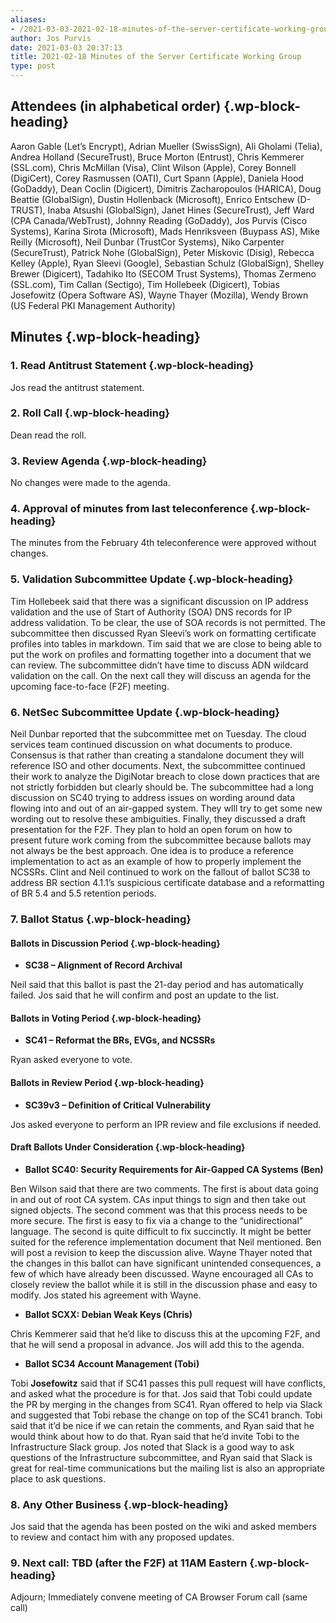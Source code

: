 ```yaml
---
aliases:
- /2021-03-03-2021-02-18-minutes-of-the-server-certificate-working-group/
author: Jos Purvis
date: 2021-03-03 20:37:13
title: 2021-02-18 Minutes of the Server Certificate Working Group
type: post
---
```


## Attendees (in alphabetical order) {.wp-block-heading}

Aaron Gable (Let’s Encrypt), Adrian Mueller (SwissSign), Ali Gholami (Telia), Andrea Holland (SecureTrust), Bruce Morton (Entrust), Chris Kemmerer (SSL.com), Chris McMillan (Visa), Clint Wilson (Apple), Corey Bonnell (DigiCert), Corey Rasmussen (OATI), Curt Spann (Apple), Daniela Hood (GoDaddy), Dean Coclin (Digicert), Dimitris Zacharopoulos (HARICA), Doug Beattie (GlobalSign), Dustin Hollenback (Microsoft), Enrico Entschew (D-TRUST), Inaba Atsushi (GlobalSign), Janet Hines (SecureTrust), Jeff Ward (CPA Canada/WebTrust), Johnny Reading (GoDaddy), Jos Purvis (Cisco Systems), Karina Sirota (Microsoft), Mads Henriksveen (Buypass AS), Mike Reilly (Microsoft), Neil Dunbar (TrustCor Systems), Niko Carpenter (SecureTrust), Patrick Nohe (GlobalSign), Peter Miskovic (Disig), Rebecca Kelley (Apple), Ryan Sleevi (Google), Sebastian Schulz (GlobalSign), Shelley Brewer (Digicert), Tadahiko Ito (SECOM Trust Systems), Thomas Zermeno (SSL.com), Tim Callan (Sectigo), Tim Hollebeek (Digicert), Tobias Josefowitz (Opera Software AS), Wayne Thayer (Mozilla), Wendy Brown (US Federal PKI Management Authority)

## Minutes {.wp-block-heading}

### 1. Read Antitrust Statement {.wp-block-heading}

Jos read the antitrust statement.

### 2. Roll Call {.wp-block-heading}

Dean read the roll.

### 3. Review Agenda {.wp-block-heading}

No changes were made to the agenda.

### 4. Approval of minutes from last teleconference {.wp-block-heading}

The minutes from the February 4th teleconference were approved without changes.

### 5. Validation Subcommittee Update {.wp-block-heading}

Tim Hollebeek said that there was a significant discussion on IP address validation and the use of Start of Authority (SOA) DNS records for IP address validation. To be clear, the use of SOA records is not permitted. The subcommittee then discussed Ryan Sleevi’s work on formatting certificate profiles into tables in markdown. Tim said that we are close to being able to put the work on profiles and formatting together into a document that we can review. The subcommittee didn’t have time to discuss ADN wildcard validation on the call. On the next call they will discuss an agenda for the upcoming face-to-face (F2F) meeting.

### 6. NetSec Subcommittee Update {.wp-block-heading}

Neil Dunbar reported that the subcommittee met on Tuesday. The cloud services team continued discussion on what documents to produce. Consensus is that rather than creating a standalone document they will reference ISO and other documents. Next, the subcommittee continued their work to analyze the DigiNotar breach to close down practices that are not strictly forbidden but clearly should be. The subcommittee had a long discussion on SC40 trying to address issues on wording around data flowing into and out of an air-gapped system. They wIll try to get some new wording out to resolve these ambiguities. Finally, they discussed a draft presentation for the F2F. They plan to hold an open forum on how to present future work coming from the subcommittee because ballots may not always be the best approach. One idea is to produce a reference implementation to act as an example of how to properly implement the NCSSRs. Clint and Neil continued to work on the fallout of ballot SC38 to address BR section 4.1.1’s suspicious certificate database and a reformatting of BR 5.4 and 5.5 retention periods.

### 7. Ballot Status {.wp-block-heading}

#### Ballots in Discussion Period {.wp-block-heading}

- **SC38 – Alignment of Record Archival**

Neil said that this ballot is past the 21-day period and has automatically failed. Jos said that he will confirm and post an update to the list.

#### Ballots in Voting Period {.wp-block-heading}

- **SC41 – Reformat the BRs, EVGs, and NCSSRs**

Ryan asked everyone to vote.

#### Ballots in Review Period {.wp-block-heading}

- **SC39v3 – Definition of Critical Vulnerability**

Jos asked everyone to perform an IPR review and file exclusions if needed.

#### Draft Ballots Under Consideration {.wp-block-heading}

- **Ballot SC40: Security Requirements for Air-Gapped CA Systems (Ben)**

Ben Wilson said that there are two comments. The first is about data going in and out of root CA system. CAs input things to sign and then take out signed objects. The second comment was that this process needs to be more secure. The first is easy to fix via a change to the “unidirectional” language. The second is quite difficult to fix succinctly. It might be better suited for the reference implementation document that Neil mentioned. Ben will post a revision to keep the discussion alive. Wayne Thayer noted that the changes in this ballot can have significant unintended consequences, a few of which have already been discussed. Wayne encouraged all CAs to closely review the ballot while it is still in the discussion phase and easy to modify. Jos stated his agreement with Wayne.

- **Ballot SCXX: Debian Weak Keys (Chris)**

Chris Kemmerer said that he’d like to discuss this at the upcoming F2F, and that he will send a proposal in advance. Jos will add this to the agenda.

- **Ballot SC34 Account Management (Tobi)**

Tobi **Josefowitz** said that if SC41 passes this pull request will have conflicts, and asked what the procedure is for that. Jos said that Tobi could update the PR by merging in the changes from SC41. Ryan offered to help via Slack and suggested that Tobi rebase the change on top of the SC41 branch. Tobi said that it’d be nice if we can retain the comments, and Ryan said that he would think about how to do that. Ryan said that he’d invite Tobi to the Infrastructure Slack group. Jos noted that Slack is a good way to ask questions of the Infrastructure subcommittee, and Ryan said that Slack is great for real-time communications but the mailing list is also an appropriate place to ask questions.

### 8. Any Other Business {.wp-block-heading}

Jos said that the agenda has been posted on the wiki and asked members to review and contact him with any proposed updates.

### 9. Next call: TBD (after the F2F) at 11AM Eastern {.wp-block-heading}

Adjourn; Immediately convene meeting of CA Browser Forum call (same call)